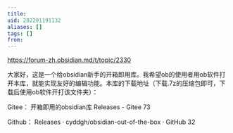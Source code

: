 ```yaml
---
title: 
uid: 202201191132
aliases: []
tags: []
from: 
---
```

https://forum-zh.obsidian.md/t/topic/2330

大家好，这是一个给obsidian新手的开箱即用库。我希望ob的使用者用ob软件打开本库，就能实现友好的编辑功能。本库的下载地址（下载.7z的压缩包即可，下载后使用ob软件开打该文件夹）：

Gitee： 开箱即用的obsidian库 Releases - Gitee 73

Github： Releases · cyddgh/obsidian-out-of-the-box · GitHub 32
